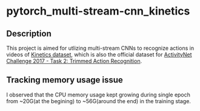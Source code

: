 # pytorch_multi-stream-cnn_kinetics
## Description
This project is aimed for utlizing multi-stream CNNs to recognize actions in videos of [Kinetics dataset], which is also the official dataset for [ActivityNet Challenge 2017 - Task 2: Trimmed Action Recognition].

[Kinetics dataset]:https://deepmind.com/research/open-source/open-source-datasets/kinetics/
[ActivityNet Challenge 2017 - Task 2: Trimmed Action Recognition]:http://activity-net.org/challenges/2017/trimmed.html

## Tracking memory usage issue
I observed that the CPU memory usage kept growing during single epoch from ~20G(at the begining) to ~56G(around the end) in the training stage.
